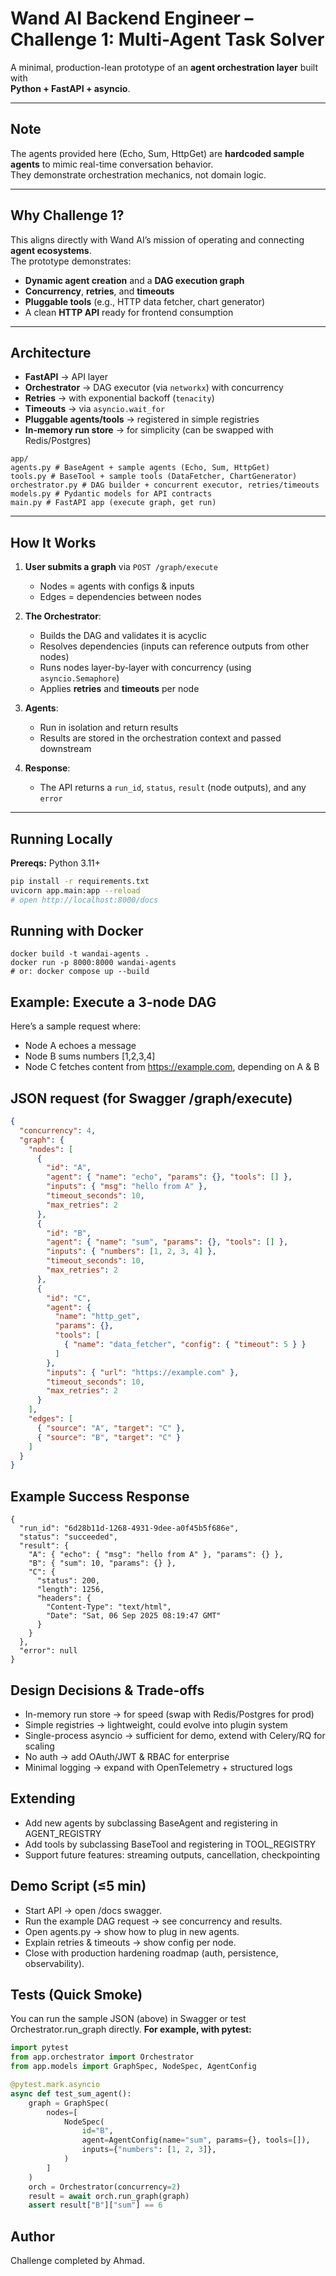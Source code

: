 # Wand AI Backend Engineer – Challenge 1: Multi-Agent Task Solver

A minimal, production-lean prototype of an **agent orchestration layer** built with  
**Python + FastAPI + asyncio**.

---

## Note
The agents provided here (Echo, Sum, HttpGet) are **hardcoded sample agents** to mimic real-time conversation behavior.  
They demonstrate orchestration mechanics, not domain logic.

---

## Why Challenge 1?
This aligns directly with Wand AI’s mission of operating and connecting **agent ecosystems**.  
The prototype demonstrates:

- **Dynamic agent creation** and a **DAG execution graph**
- **Concurrency**, **retries**, and **timeouts**
- **Pluggable tools** (e.g., HTTP data fetcher, chart generator)
- A clean **HTTP API** ready for frontend consumption

---

## Architecture
- **FastAPI** → API layer  
- **Orchestrator** → DAG executor (via `networkx`) with concurrency  
- **Retries** → with exponential backoff (`tenacity`)  
- **Timeouts** → via `asyncio.wait_for`  
- **Pluggable agents/tools** → registered in simple registries  
- **In-memory run store** → for simplicity (can be swapped with Redis/Postgres)
```
app/
agents.py # BaseAgent + sample agents (Echo, Sum, HttpGet)
tools.py # BaseTool + sample tools (DataFetcher, ChartGenerator)
orchestrator.py # DAG builder + concurrent executor, retries/timeouts
models.py # Pydantic models for API contracts
main.py # FastAPI app (execute graph, get run)
```

---

## How It Works

1. **User submits a graph** via `POST /graph/execute`  
   - Nodes = agents with configs & inputs  
   - Edges = dependencies between nodes  

2. **The Orchestrator**:  
   - Builds the DAG and validates it is acyclic  
   - Resolves dependencies (inputs can reference outputs from other nodes)  
   - Runs nodes layer-by-layer with concurrency (using `asyncio.Semaphore`)  
   - Applies **retries** and **timeouts** per node  

3. **Agents**:  
   - Run in isolation and return results  
   - Results are stored in the orchestration context and passed downstream  

4. **Response**:  
   - The API returns a `run_id`, `status`, `result` (node outputs), and any `error`  

---

## Running Locally
**Prereqs:** Python 3.11+

```bash
pip install -r requirements.txt
uvicorn app.main:app --reload
# open http://localhost:8000/docs
```
## Running with Docker
```
docker build -t wandai-agents .
docker run -p 8000:8000 wandai-agents
# or: docker compose up --build
```
## Example: Execute a 3-node DAG

Here’s a sample request where:
* Node A echoes a message
* Node B sums numbers [1,2,3,4]
* Node C fetches content from https://example.com, depending on A & B

## JSON request (for Swagger /graph/execute)
```json
{
  "concurrency": 4,
  "graph": {
    "nodes": [
      {
        "id": "A",
        "agent": { "name": "echo", "params": {}, "tools": [] },
        "inputs": { "msg": "hello from A" },
        "timeout_seconds": 10,
        "max_retries": 2
      },
      {
        "id": "B",
        "agent": { "name": "sum", "params": {}, "tools": [] },
        "inputs": { "numbers": [1, 2, 3, 4] },
        "timeout_seconds": 10,
        "max_retries": 2
      },
      {
        "id": "C",
        "agent": {
          "name": "http_get",
          "params": {},
          "tools": [
            { "name": "data_fetcher", "config": { "timeout": 5 } }
          ]
        },
        "inputs": { "url": "https://example.com" },
        "timeout_seconds": 10,
        "max_retries": 2
      }
    ],
    "edges": [
      { "source": "A", "target": "C" },
      { "source": "B", "target": "C" }
    ]
  }
}
```
## Example Success Response
```
{
  "run_id": "6d28b11d-1268-4931-9dee-a0f45b5f686e",
  "status": "succeeded",
  "result": {
    "A": { "echo": { "msg": "hello from A" }, "params": {} },
    "B": { "sum": 10, "params": {} },
    "C": {
      "status": 200,
      "length": 1256,
      "headers": {
        "Content-Type": "text/html",
        "Date": "Sat, 06 Sep 2025 08:19:47 GMT"
      }
    }
  },
  "error": null
}
```
## Design Decisions & Trade-offs

* In-memory run store → for speed (swap with Redis/Postgres for prod)
* Simple registries → lightweight, could evolve into plugin system
* Single-process asyncio → sufficient for demo, extend with Celery/RQ for scaling
* No auth → add OAuth/JWT & RBAC for enterprise
* Minimal logging → expand with OpenTelemetry + structured logs

## Extending

* Add new agents by subclassing BaseAgent and registering in AGENT_REGISTRY
* Add tools by subclassing BaseTool and registering in TOOL_REGISTRY
* Support future features: streaming outputs, cancellation, checkpointing

## Demo Script (≤5 min)

* Start API → open /docs swagger.
* Run the example DAG request → see concurrency and results.
* Open agents.py → show how to plug in new agents.
* Explain retries & timeouts → show config per node.
* Close with production hardening roadmap (auth, persistence, observability).

## Tests (Quick Smoke)

You can run the sample JSON (above) in Swagger or test Orchestrator.run_graph directly.
**For example, with pytest:**
```python
import pytest
from app.orchestrator import Orchestrator
from app.models import GraphSpec, NodeSpec, AgentConfig

@pytest.mark.asyncio
async def test_sum_agent():
    graph = GraphSpec(
        nodes=[
            NodeSpec(
                id="B",
                agent=AgentConfig(name="sum", params={}, tools=[]),
                inputs={"numbers": [1, 2, 3]},
            )
        ]
    )
    orch = Orchestrator(concurrency=2)
    result = await orch.run_graph(graph)
    assert result["B"]["sum"] == 6
```

## Author
Challenge completed by Ahmad.